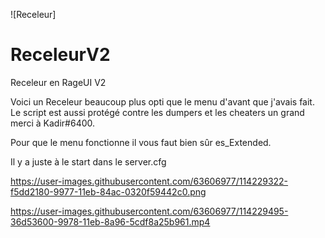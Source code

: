![Receleur]
# ReceleurV2
Receleur en RageUI V2

Voici un Receleur beaucoup plus opti que le menu d'avant que j'avais fait.
Le script est aussi protégé contre les dumpers et les cheaters un grand merci à Kadir#6400.

Pour que le menu fonctionne il vous faut bien sûr es_Extended.

Il y a juste à le start dans le server.cfg 

https://user-images.githubusercontent.com/63606977/114229322-f5dd2180-9977-11eb-84ac-0320f59442c0.png

https://user-images.githubusercontent.com/63606977/114229495-36d53600-9978-11eb-8a96-5cdf8a25b961.mp4



